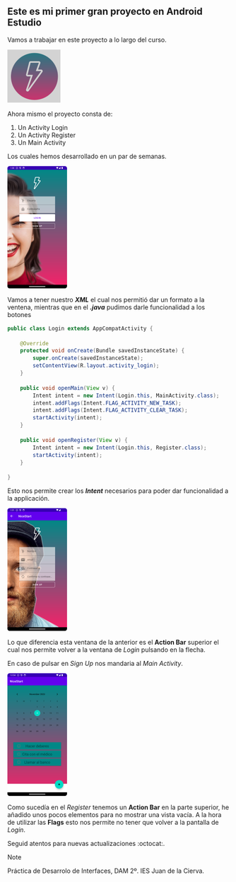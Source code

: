 ## Este es mi primer gran proyecto en Android Estudio

Vamos a trabajar en este proyecto a lo largo del curso.

![Logo de la app](img\icono.png)

Ahora mismo el proyecto consta de:
1. Un Activity Login
2. Un Activity Register
3. Un Main Activity

Los cuales hemos desarrollado en un par de semanas.

![Captura del Login](img/Screenshot_20231106_140053.png)

Vamos a tener nuestro ***XML*** el cual nos permitió dar un formato a la ventena, mientras que en el ***.java*** pudimos darle funcionalidad a los botones

```JAVA
public class Login extends AppCompatActivity {

    @Override
    protected void onCreate(Bundle savedInstanceState) {
        super.onCreate(savedInstanceState);
        setContentView(R.layout.activity_login);
    }

    public void openMain(View v) {
        Intent intent = new Intent(Login.this, MainActivity.class);
        intent.addFlags(Intent.FLAG_ACTIVITY_NEW_TASK);
        intent.addFlags(Intent.FLAG_ACTIVITY_CLEAR_TASK);
        startActivity(intent);
    }

    public void openRegister(View v) {
        Intent intent = new Intent(Login.this, Register.class);
        startActivity(intent);
    }

}
```
Esto nos permite crear los ***Intent*** necesarios para poder dar funcionalidad a la applicación.


![Captura del Register](img/Screenshot_20231106_140108.png)

Lo que diferencia esta ventana de la anterior es el **Action Bar** superior el cual nos permite volver a la ventana de *Login* pulsando en la flecha.

En caso de pulsar en *Sign Up* nos mandaria al *Main Activity*.

![Captura del Main Activity](img/Screenshot_20231108_135604.png)

Como sucedía en el *Register* tenemos un **Action Bar** en la parte superior, he añadido unos pocos elementos para no mostrar una vista vacía. A la hora de utilizar las **Flags** esto nos permite no tener que volver a la pantalla de *Login*.

Seguid atentos para nuevas actualizaciones :octocat:.

> [!NOTE]
> Práctica de Desarrolo de Interfaces, DAM 2º. IES Juan de la Cierva.
